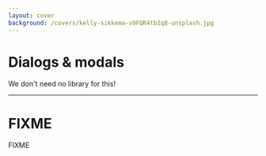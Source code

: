 ```yaml
---
layout: cover
background: /covers/kelly-sikkema-v9FQR4tbIq8-unsplash.jpg
---
```


# Dialogs & modals

We don't need no library for this!

---

# FIXME

FIXME

<!--
  <dialog> et ses amis… (::backdrop) - https://www.builder.io/blog/powerful-html-tags#the-og-html-modal-code-lt-dialog-gt-code
    :modal

-->